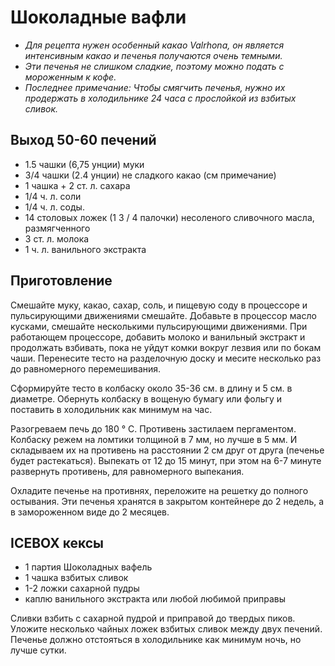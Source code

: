 # Шоколадные вафли

 * *Для рецепта нужен особенный какао Valrhona, он является интенсивным какао и печенья получаются очень темными.*
 * *Эти печенья не слишком сладкие, поэтому можно подать с мороженным к кофе.*
 * *Последнее примечание: Чтобы смягчить печенья, нужно их продержать в холодильнике 24 часа с прослойкой из взбитых сливок.*

## Выход 50-60 печений

 * 1.5 чашки (6,75 унции) муки
 * 3/4 чашки (2.4 унции) не сладкого какао (см примечание)
 * 1 чашка + 2 ст. л. сахара
 * 1/4 ч. л. соли
 * 1/4 ч. л. соды.
 * 14 столовых ложек (1 3 / 4 палочки) несоленого сливочного масла, размягченного
 * 3 ст. л. молока
 * 1 ч. л. ванильного экстракта

## Приготовление

Смешайте муку, какао, сахар, соль, и пищевую соду в процессоре и пульсирующими движениями смешайте. Добавьте в процессор масло кусками, смешайте несколькими пульсирующими движениями. При работающем процессоре, добавить молоко и ванильный экстракт и продолжать взбивать, пока не уйдут комки вокруг лезвия или по бокам чаши. Перенесите тесто на разделочную доску и месите несколько раз до равномерного перемешивания.

Сформируйте тесто в колбаску около 35-36 см. в длину и 5 см. в диаметре. Обернуть колбаску в вощеную бумагу или фольгу и поставить в холодильник как минимум на час.

Разогреваем печь до 180 ° С. Противень застилаем пергаментом. Колбаску режем на ломтики толщиной в 7 мм, но лучше в 5 мм. И складываем их на противень на расстоянии 2 см друг от друга (печенье будет растекаться). Выпекать от 12 до 15 минут, при этом на 6-7 минуте развернуть противень, для равномерного выпекания.

Охладите печенье на противнях, переложите на решетку до полного остывания. Эти печенья хранятся в закрытом контейнере до 2 недель, а в замороженном виде до 2 месяцев.

## ICEBOX кексы

 * 1 партия Шоколадных вафель
 * 1 чашка взбитых сливок
 * 1-2 ложки сахарной пудры
 * каплю ванильного экстракта или любой любимой приправы

Сливки взбить с сахарной пудрой и приправой до твердых пиков. Уложите несколько чайных ложек взбитых сливок между двух печений. Печенье должно отстояться в холодильнике как минимум ночь, но лучше сутки.
